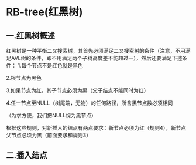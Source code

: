 # RB-tree(红黑树)

## 一.红黑树概述

红黑树是一种平衡二叉搜索树，其首先必须满足二叉搜索树的条件（注意，不用满足AVL树的条件，即不用满足两个子树高度差不能超过一），然后还要满足下述条件：
1.每个节点不是红色就是黑色

2.根节点为黑色

3.如果节点为红，其子节点必须为黑（父子结点不能同时为红）

4.任一节点至NULL（树尾端，无物）的任何路径，所含黑节点数必须相同

（为求方便，我们把NULL视为黑节点）

根据这些规则，对新插入的结点有两点要求：新节点必须为红（规则4），新节点父节点必须为黑（前面要求和规则3）

## 二.插入结点

